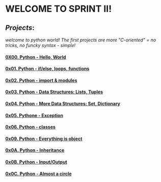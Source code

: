 # WELCOME TO SPRINT II!
## *Projects*:
*welcome to python world!
The first projects are more "C-oriented" = no tricks, no funcky syntax - simple!*

#### [0X00. Python - Hello, World](https://intranet.alxswe.com/projects/231)

#### [0x01. Python - if/else, loops, functions](https://intranet.alxswe.com/projects/233)

#### [0x02. Python - import & modules](https://intranet.alxswe.com/projects/239)

#### [0x03. Python - Data Structures: Lists, Tuples](https://intranet.alxswe.com/projects/241)

#### [0x04. Python - More Data Structures: Set, Dictionary](https://intranet.alxswe.com/projects/243#quiz-completed)

#### [0x05. Pythone - Exception](https://intranet.alxswe.com/projects/245)

#### [0x06. Python - classes](https://intranet.alxswe.com/projects/247)

#### [0x09. Python - Everything is object](https://intranet.alxswe.com/projects/252)

#### [0x0A. Python - Inheritance](https://intranet.alxswe.com/projects/254)

#### [0x0B. Python - Input/Output](https://intranet.alxswe.com/projects/260)

#### [0x0C. Python - Almost a circle](https://intranet.alxswe.com/projects/331)


